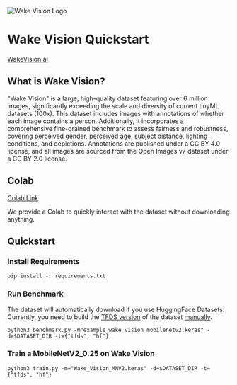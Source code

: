 ![Wake Vision Logo](https://lh3.googleusercontent.com/drive-viewer/AKGpihZmCfT3NUcUxIyKF659mna4Q9Xnz6xUtKs2eNw3ILvQcRG0RH4MGn5iKp7SHr0t9SlwovTgXkb09DOP5Klu3AFWjEd50FbbvNU=s2560)

# Wake Vision Quickstart
[WakeVision.ai](https://wakevision.ai/)
## What is Wake Vision?
"Wake Vision" is a large, high-quality dataset featuring over 6 million images, significantly exceeding the scale and diversity of current tinyML datasets (100x). This dataset includes images with annotations of whether each image contains a person. Additionally, it incorporates a comprehensive fine-grained benchmark to assess fairness and robustness, covering perceived gender, perceived age, subject distance, lighting conditions, and depictions. Annotations are published under a CC BY 4.0 license, and all images are sourced from the Open Images v7 dataset under a CC BY 2.0 license.

## Colab
[Colab Link](https://colab.research.google.com/drive/1HC5lkBblrdRZ4vaT5M5061TKKep0MS-M?usp=sharing)

We provide a Colab to quickly interact with the dataset without downloading anything. 

## Quickstart
### Install Requirements
```
pip install -r requirements.txt
```

### Run Benchmark
The dataset will automatically download if you use HuggingFace Datasets. Currently, you need to build the [TFDS version](https://github.com/Ekhao/datasets/tree/wake_vision) of the dataset [manually](https://www.tensorflow.org/datasets/add_dataset).

```
python3 benchmark.py -m"example_wake_vision_mobilenetv2.keras" -d=$DATASET_DIR -t={"tfds", "hf"}
```

### Train a MobileNetV2_0.25 on Wake Vision
```
python3 train.py -m="Wake_Vision_MNV2.keras" -d=$DATASET_DIR -t={"tfds", "hf"}
```
